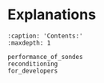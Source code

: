 # Explanations

```{toctree}
:caption: 'Contents:'
:maxdepth: 1

performance_of_sondes
reconditioning
for_developers
```

